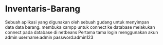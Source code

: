 # Inventaris-Barang
Sebuah aplikasi yang digunakan oleh sebuah gudang untuk menyimpan data data barang.
membuka xampp untuk connect ke database
melakukan connect pada database di netbeans
Pertama tama login menggunakan akun admin
username:admin
password:admin123
